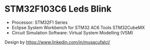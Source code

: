 # STM32F103C6 Leds Blink

- Processor:  STM32F1 Series
- Eclipse System Workbench for STM32 AC6 Tools STM32CubeMX
- Circuit Simulation Software: Virtual System Modelling (VSM)

Design by https://www.linkedin.com/in/musacufalci/

